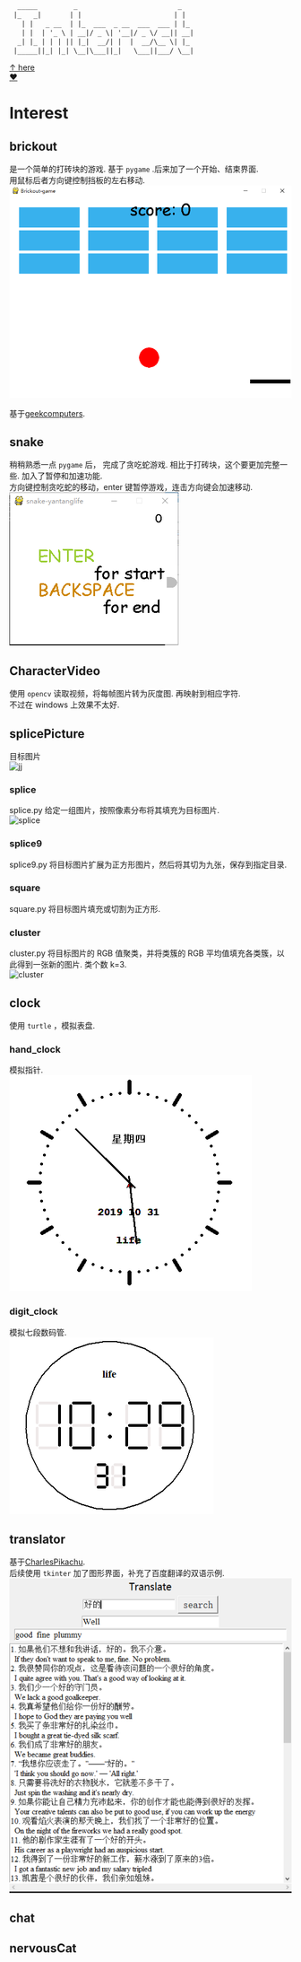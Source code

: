 
```
  _____         _                         _   
 |_   _|       | |                       | |  
   | |   _ __  | |_  ___  _ __  ___  ___ | |_ 
   | |  | '_ \ | __|/ _ \| '__|/ _ \/ __|| __|
  _| |_ | | | || |_|  __/| |  |  __/\__ \| |_ 
 |_____||_| |_| \__|\___||_|   \___||___/ \__|
```                                             
[↑ here](http://patorjk.com/software/taag/)    
[❤](https://emojipedia.org/)    
# Interest

## brickout
是一个简单的打砖块的游戏. 基于 `pygame` .后来加了一个开始、结束界面.       
用鼠标后者方向键控制挡板的左右移动.      
![brick](/brickout/brickout.PNG)

基于[geekcomputers](https://github.com/geekcomputers/Python/tree/master/brickout-game).

## snake
稍稍熟悉一点 `pygame` 后， 完成了贪吃蛇游戏. 相比于打砖块，这个要更加完整一些. 加入了暂停和加速功能.        
方向键控制贪吃蛇的移动，enter 键暂停游戏，连击方向键会加速移动.     
![snake](/snake/snake.PNG)

## CharacterVideo
使用 `opencv` 读取视频，将每帧图片转为灰度图. 再映射到相应字符.      
不过在 windows 上效果不太好.

## splicePicture
目标图片    
![jj](/Interest/splicePicture/jj.jpg)

### splice
splice.py 给定一组图片，按照像素分布将其填充为目标图片.       
![splice](/Interest/splicePicture/new.png)

### splice9
splice9.py 将目标图片扩展为正方形图片，然后将其切为九张，保存到指定目录.

### square
square.py 将目标图片填充或切割为正方形.

### cluster
cluster.py 将目标图片的 RGB 值聚类，并将类簇的 RGB 平均值填充各类簇，以此得到一张新的图片.
类个数 k=3.     
![cluster](/Interest/splicePicture/k_new.png)

## clock
使用 `turtle` ，模拟表盘.
### hand_clock
模拟指针.       
![hand](/clock/hand_clock.PNG)

### digit_clock
模拟七段数码管.        
![digit](/clock/digit_clock.PNG)

## translator
基于[CharlesPikachu](https://github.com/CharlesPikachu/Tools/tree/master/Translator).     
后续使用 `tkinter` 加了图形界面，补充了百度翻译的双语示例.       
![translate](/translator/translate.PNG)

## chat

## nervousCat

